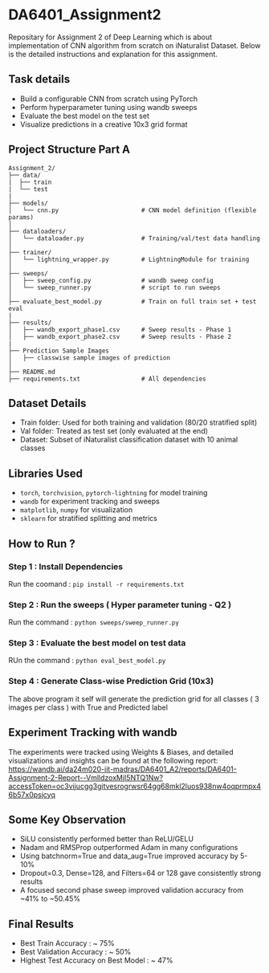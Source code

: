 # DA6401_Assignment2
Repositary for Assignment 2 of Deep Learning which is about implementation of CNN algorithm from scratch on iNaturalist Dataset. Below is the detailed instructions and explanation for this assignment.

## Task details
*  Build a configurable CNN from scratch using PyTorch
*  Perform hyperparameter tuning using wandb sweeps
*  Evaluate the best model on the test set
*  Visualize predictions in a creative 10x3 grid format

## Project Structure Part A
```
Assignment_2/
├── data/
|  ├── train
|  └── test
| 
├── models/
│   └── cnn.py                       # CNN model definition (flexible params)
│
├── dataloaders/
│   └── dataloader.py                # Training/val/test data handling
│
├── trainer/
│   └── lightning_wrapper.py         # LightningModule for training
│
├── sweeps/
│   ├── sweep_config.py              # wandb sweep config
│   └── sweep_runner.py              # script to run sweeps
│
├── evaluate_best_model.py           # Train on full train set + test eval
|
├── results/
│   ├── wandb_export_phase1.csv      # Sweep results - Phase 1
│   ├── wandb_export_phase2.csv      # Sweep results - Phase 2
|
├── Prediction Sample Images  
│   ├── classwise sample images of prediction
│
├── README.md                         
├── requirements.txt                 # All dependencies
```
## Dataset Details
*  Train folder: Used for both training and validation (80/20 stratified split)
*  Val folder: Treated as test set (only evaluated at the end)
*  Dataset: Subset of iNaturalist classification dataset with 10 animal classes

## Libraries Used 
*  ```torch```, ```torchvision```, ```pytorch-lightning``` for model training
*  ```wandb``` for experiment tracking and sweeps
*  ```matplotlib```, ```numpy``` for visualization
*  ```sklearn``` for stratified splitting and metrics

  

## How to Run ?
### Step 1 : Install Dependencies
Run the coomand : ```pip install -r requirements.txt```

### Step 2 : Run the sweeps ( Hyper parameter tuning - Q2 )
Run the command : ```python sweeps/sweep_runner.py```

### Step 3 : Evaluate the best model on test data
RUn the command : ```python eval_best_model.py```

### Step 4 : Generate Class-wise Prediction Grid (10x3)
The above program it self will generate the prediction grid for all classes ( 3 images per class ) with True and Predicted label

## Experiment Tracking with wandb
The experiments were tracked using Weights & Biases, and detailed visualizations and insights can be found at the following report: 
https://wandb.ai/da24m020-iit-madras/DA6401_A2/reports/DA6401-Assignment-2-Report--VmlldzoxMjI5NTQ1Nw?accessToken=oc3vijucgg3gitvesrogrwsr64gg68mkl2luos938nw4oqprmpx46b57x0psjcyq

## Some Key Observation 
*  SiLU consistently performed better than ReLU/GELU
*  Nadam and RMSProp outperformed Adam in many configurations
*  Using batchnorm=True and data_aug=True improved accuracy by 5-10%
*  Dropout=0.3, Dense=128, and Filters=64 or 128 gave consistently strong results
*  A focused second phase sweep improved validation accuracy from ~41% to ~50.45%


## Final Results 
* Best Train Accuracy : ~ 75%
* Best Validation Accuracy : ~ 50%
* Highest Test Accuracy on Best Model : ~ 47%

